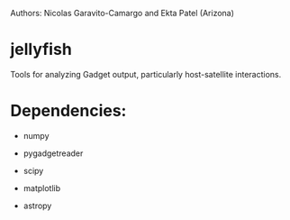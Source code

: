 Authors: Nicolas Garavito-Camargo and Ekta Patel (Arizona)

# jellyfish
Tools for analyzing Gadget output, particularly host-satellite interactions. 

# Dependencies:
- numpy

- pygadgetreader

- scipy

- matplotlib

- astropy

